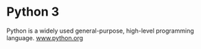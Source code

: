 # Python 3

Python is a widely used general-purpose, high-level programming language. www.python.org